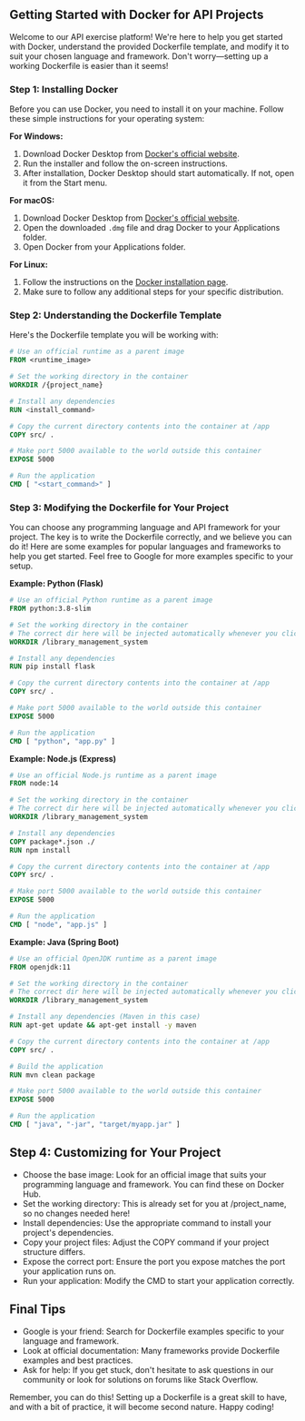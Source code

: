 ## Getting Started with Docker for API Projects

Welcome to our API exercise platform! We're here to help you get started with Docker, understand the provided Dockerfile template, and modify it to suit your chosen language and framework. Don't worry—setting up a working Dockerfile is easier than it seems!

### Step 1: Installing Docker

Before you can use Docker, you need to install it on your machine. Follow these simple instructions for your operating system:

**For Windows:**

1. Download Docker Desktop from [Docker's official website](https://www.docker.com/products/docker-desktop).
2. Run the installer and follow the on-screen instructions.
3. After installation, Docker Desktop should start automatically. If not, open it from the Start menu.

**For macOS:**

1. Download Docker Desktop from [Docker's official website](https://www.docker.com/products/docker-desktop).
2. Open the downloaded `.dmg` file and drag Docker to your Applications folder.
3. Open Docker from your Applications folder.

**For Linux:**

1. Follow the instructions on the [Docker installation page](https://docs.docker.com/engine/install/#server).
2. Make sure to follow any additional steps for your specific distribution.

### Step 2: Understanding the Dockerfile Template

Here's the Dockerfile template you will be working with:

```dockerfile
# Use an official runtime as a parent image
FROM <runtime_image>

# Set the working directory in the container
WORKDIR /{project_name}

# Install any dependencies
RUN <install_command>

# Copy the current directory contents into the container at /app
COPY src/ .

# Make port 5000 available to the world outside this container
EXPOSE 5000

# Run the application
CMD [ "<start_command>" ]
```

### Step 3: Modifying the Dockerfile for Your Project
You can choose any programming language and API framework for your project. The key is to write the Dockerfile correctly, and we believe you can do it! Here are some examples for popular languages and frameworks to help you get started. Feel free to Google for more examples specific to your setup.


**Example: Python (Flask)**

```dockerfile
# Use an official Python runtime as a parent image
FROM python:3.8-slim

# Set the working directory in the container
# The correct dir here will be injected automatically whenever you click 'Start Project'
WORKDIR /library_management_system

# Install any dependencies
RUN pip install flask

# Copy the current directory contents into the container at /app
COPY src/ .

# Make port 5000 available to the world outside this container
EXPOSE 5000

# Run the application
CMD [ "python", "app.py" ]
```

**Example: Node.js (Express)**

```dockerfile
# Use an official Node.js runtime as a parent image
FROM node:14

# Set the working directory in the container
# The correct dir here will be injected automatically whenever you click 'Start Project'
WORKDIR /library_management_system

# Install any dependencies
COPY package*.json ./
RUN npm install

# Copy the current directory contents into the container at /app
COPY src/ .

# Make port 5000 available to the world outside this container
EXPOSE 5000

# Run the application
CMD [ "node", "app.js" ]
```

**Example: Java (Spring Boot)**

```dockerfile
# Use an official OpenJDK runtime as a parent image
FROM openjdk:11

# Set the working directory in the container
# The correct dir here will be injected automatically whenever you click 'Start Project'
WORKDIR /library_management_system

# Install any dependencies (Maven in this case)
RUN apt-get update && apt-get install -y maven

# Copy the current directory contents into the container at /app
COPY src/ .

# Build the application
RUN mvn clean package

# Make port 5000 available to the world outside this container
EXPOSE 5000

# Run the application
CMD [ "java", "-jar", "target/myapp.jar" ]
```


## Step 4: Customizing for Your Project
* Choose the base image: Look for an official image that suits your programming language and framework. You can find these on Docker Hub.
* Set the working directory: This is already set for you at /project_name, so no changes needed here!
* Install dependencies: Use the appropriate command to install your project's dependencies.
* Copy your project files: Adjust the COPY command if your project structure differs.
* Expose the correct port: Ensure the port you expose matches the port your application runs on.
* Run your application: Modify the CMD to start your application correctly.

## Final Tips
* Google is your friend: Search for Dockerfile examples specific to your language and framework.
* Look at official documentation: Many frameworks provide Dockerfile examples and best practices.
* Ask for help: If you get stuck, don't hesitate to ask questions in our community or look for solutions on forums like Stack Overflow.

Remember, you can do this! Setting up a Dockerfile is a great skill to have, and with a bit of practice, it will become second nature. Happy coding!
